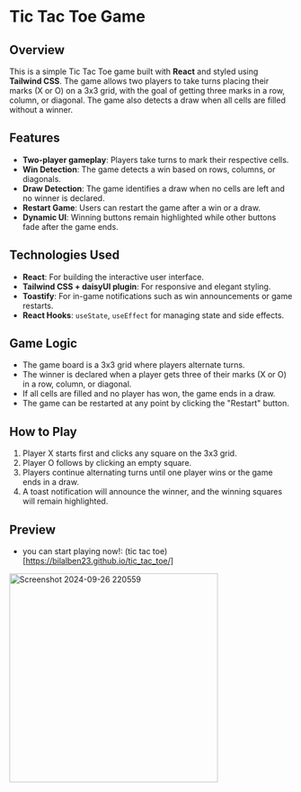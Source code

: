 # Tic Tac Toe Game

## Overview

This is a simple Tic Tac Toe game built with **React** and styled using **Tailwind CSS**. The game allows two players to take turns placing their marks (X or O) on a 3x3 grid, with the goal of getting three marks in a row, column, or diagonal. The game also detects a draw when all cells are filled without a winner.

## Features

- **Two-player gameplay**: Players take turns to mark their respective cells.
- **Win Detection**: The game detects a win based on rows, columns, or diagonals.
- **Draw Detection**: The game identifies a draw when no cells are left and no winner is declared.
- **Restart Game**: Users can restart the game after a win or a draw.
- **Dynamic UI**: Winning buttons remain highlighted while other buttons fade after the game ends.

## Technologies Used

- **React**: For building the interactive user interface.
- **Tailwind CSS + daisyUI plugin**: For responsive and elegant styling.
- **Toastify**: For in-game notifications such as win announcements or game restarts.
- **React Hooks**: `useState`, `useEffect` for managing state and side effects.

## Game Logic

- The game board is a 3x3 grid where players alternate turns.
- The winner is declared when a player gets three of their marks (X or O) in a row, column, or diagonal.
- If all cells are filled and no player has won, the game ends in a draw.
- The game can be restarted at any point by clicking the "Restart" button.

## How to Play

1. Player X starts first and clicks any square on the 3x3 grid.
2. Player O follows by clicking an empty square.
3. Players continue alternating turns until one player wins or the game ends in a draw.
4. A toast notification will announce the winner, and the winning squares will remain highlighted.
   
## Preview
- you can start playing now!: (tic tac toe)[https://bilalben23.github.io/tic_tac_toe/]

<img width="371" alt="Screenshot 2024-09-26 220559" src="https://github.com/user-attachments/assets/c45851ab-67a3-4265-8b12-1b03b42a94c1">

